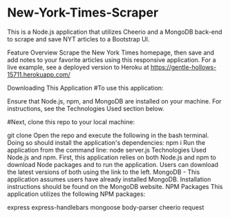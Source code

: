 # New-York-Times-Scraper

This is a Node.js application that utilizes Cheerio and a MongoDB back-end to scrape and save NYT articles to a Bootstrap UI.

Feature Overview
Scrape the New York Times homepage, then save and add notes to your favorite articles using this responsive application.
For a live example, see a deployed version to Heroku at https://gentle-hollows-15711.herokuapp.com/

Downloading This Application
#To use this application:

Ensure that Node.js, npm, and MongoDB are installed on your machine. For instructions, see the Technologies Used section below.

#Next, clone this repo to your local machine:

git clone 
Open the repo and execute the following in the bash terminal. Doing so should install the application's dependencies:
npm i
Run the application from the command line:
node server.js
Technologies Used
Node.js and npm. First, this application relies on both Node.js and npm to download Node packages and to run the application. Users can download the latest versions of both using the link to the left.
MongoDB - This application assumes users have already installed MongoDB. Installation instructions should be found on the MongoDB website.
NPM Packages
This application utilizes the following NPM packages:

express
express-handlebars
mongoose
body-parser
cheerio
request

